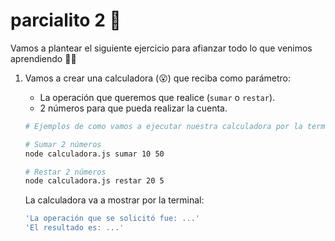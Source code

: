 # parcialito 2 🙊

Vamos a plantear el siguiente ejercicio para afianzar todo lo que venimos aprendiendo 💪🏼

1. Vamos a crear una calculadora (😮) que reciba como parámetro:

    * La operación que queremos que realice (`sumar` o `restar`).
    * 2 números para que pueda realizar la cuenta.

    ```bash
    # Ejemplos de como vamos a ejecutar nuestra calculadora por la terminal

    # Sumar 2 números
    node calculadora.js sumar 10 50

    # Restar 2 números
    node calculadora.js restar 20 5
    ```

    La calculadora va a mostrar por la terminal:

    ```bash
    'La operación que se solicitó fue: ...'
    'El resultado es: ...'
    ```
